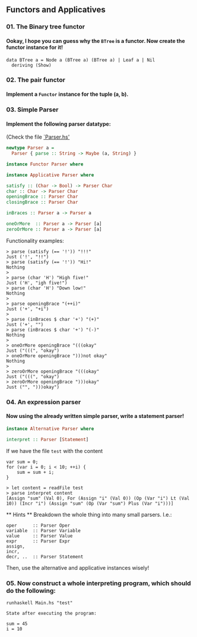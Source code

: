 ## Functors and Applicatives

### 01. The Binary tree functor
#### Ookay, I hope you can guess why the `BTree` is a functor. Now create the functor instance for it!

```
data BTree a = Node a (BTree a) (BTree a) | Leaf a | Nil
  deriving (Show)
```

### 02. The pair functor
#### Implement a `Functor` instance for the tuple (a, b).

### 03. Simple Parser
#### Implement the following parser datatype:
(Check the file [`Parser.hs'](./Parser.hs)

```haskell
newtype Parser a =
  Parser { parse :: String -> Maybe (a, String) }

instance Functor Parser where

instance Applicative Parser where

satisfy :: (Char -> Bool) -> Parser Char
char :: Char -> Parser Char
openingBrace :: Parser Char
closingBrace :: Parser Char

inBraces :: Parser a -> Parser a

oneOrMore  :: Parser a -> Parser [a]
zeroOrMore :: Parser a -> Parser [a]
```

Functionality examples:

```
> parse (satisfy (== '!')) "!!!"
Just ('!', "!!") 
> parse (satisfy (== '!')) "Hi!"
Nothing
>
> parse (char 'H') "High five!"
Just ('H', "igh five!")
> parse (char 'H') "Down low!"
Nothing
>
> parse openingBrace "(++i)"
Just ('+', "+i")
>
> parse (inBraces $ char '+') "(+)"
Just ('+', "")
> parse (inBraces $ char '+') "(-)"
Nothing
>
> oneOrMore openingBrace "(((okay"
Just ("(((", "okay")
> oneOrMore openingBrace ")))not okay"
Nothing
>
> zeroOrMore openingBrace "(((okay"
Just ("(((", "okay")
> zeroOrMore openingBrace ")))okay"
Just ("", ")))okay")
```

### 04. An expression parser
#### Now using the already written simple parser, write a statement parser!

```haskell
instance Alternative Parser where

interpret :: Parser [Statement]
```

If we have the file `test` with the content

```
var sum = 0;
for (var i = 0; i < 10; ++i) {
    sum = sum + i;
}
```

```
> let content = readFile test
> parse interpret content
[Assign "sum" (Val 0), For (Assign "i" (Val 0)) (Op (Var "i") Lt (Val 10)) (Incr "i") (Assign "sum" (Op (Var "sum") Plus (Var "i")))]
```

** Hints **
Breakdown the whole thing into many small parsers. I.e.:
```
oper      :: Parser Oper
variable  :: Parser Variable
value     :: Parser Value
expr      :: Parser Expr
assign,
incr,
decr, ..  :: Parser Statement
```

Then, use the alternative and applicative instances wisely!

### 05. Now construct a whole interpreting program, which should do the following:
```
runhaskell Main.hs "test"

State after executing the program:

sum = 45
i = 10
```
